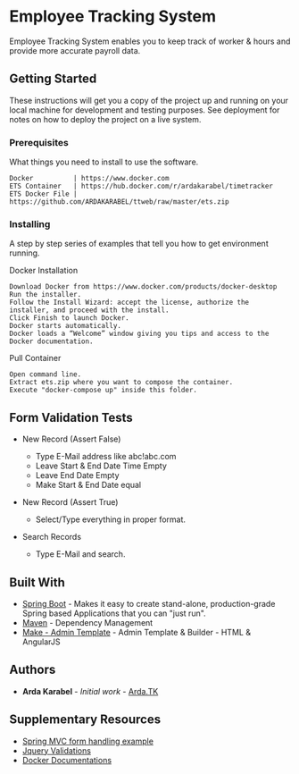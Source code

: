 # Employee Tracking System

Employee Tracking System enables you to keep track of worker & hours and provide more accurate payroll data.

## Getting Started

These instructions will get you a copy of the project up and running on your local machine for development and testing purposes. See deployment for notes on how to deploy the project on a live system.

### Prerequisites

What things you need to install to use the software.

```
Docker          | https://www.docker.com
ETS Container   | https://hub.docker.com/r/ardakarabel/timetracker
ETS Docker File | https://github.com/ARDAKARABEL/ttweb/raw/master/ets.zip
```

### Installing

A step by step series of examples that tell you how to get environment running.

Docker Installation

```
Download Docker from https://www.docker.com/products/docker-desktop
Run the installer.
Follow the Install Wizard: accept the license, authorize the installer, and proceed with the install.
Click Finish to launch Docker.
Docker starts automatically.
Docker loads a “Welcome” window giving you tips and access to the Docker documentation.
```

Pull Container

```
Open command line.
Extract ets.zip where you want to compose the container.
Execute "docker-compose up" inside this folder.
```

## Form Validation Tests

- New Record (Assert False)
  - Type E-Mail address like abc!abc.com
  - Leave Start & End Date Time Empty
  - Leave End Date Empty
  - Make Start & End Date equal
  
- New Record (Assert True)
  - Select/Type everything in proper format.
  
- Search Records
  - Type E-Mail and search.

## Built With

* [Spring Boot](https://spring.io/projects/spring-boot) - Makes it easy to create stand-alone, production-grade Spring based Applications that you can "just run".
* [Maven](https://maven.apache.org/) - Dependency Management
* [Make - Admin Template](https://themeforest.net/item/make-admin-template-builder-html-angularjs/10511387) - Admin Template & Builder - HTML & AngularJS

## Authors

* **Arda Karabel** - *Initial work* - [Arda.TK](https://www.arda.tk)

## Supplementary Resources

* [Spring MVC form handling example](https://www.mkyong.com/spring-mvc/spring-mvc-form-handling-example/)
* [Jquery Validations](https://jqueryvalidation.org/)
* [Docker Documentations](https://docs.docker.com/)

